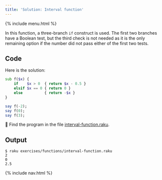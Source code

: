 ```yaml
---
title: 'Solution: Interval function'
---
```


{% include menu.html %}

In this function, a three-branch `if` construct is used. The first two branches have a Boolean test, but the third check is not needed as it is the only remaining option if the number did not pass either of the first two tests.

## Code

Here is the solution:

```raku
sub f($x) {
    if    $x > 0  { return $x - 0.5 }
    elsif $x == 0 { return 0 }
    else          { return -$x }
}

say f(-2);
say f(0);
say f(3);
```

🦋 Find the program in the file [interval-function.raku](https://github.com/ash/raku-course/blob/master/exercises/functions/interval-function.raku).

## Output

```console
$ raku exercises/functions/interval-function.raku
2
0
2.5
```

{% include nav.html %}

